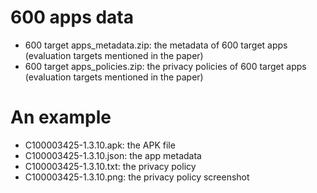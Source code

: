 # 600 apps data
+ 600 target apps_metadata.zip: the metadata of 600 target apps (evaluation targets mentioned in the paper)
+ 600 target apps_policies.zip: the privacy policies of 600 target apps (evaluation targets mentioned in the paper)

# An example
+ C100003425-1.3.10.apk: the APK file
+ C100003425-1.3.10.json: the app metadata
+ C100003425-1.3.10.txt: the privacy policy
+ C100003425-1.3.10.png: the privacy policy screenshot